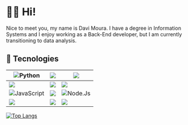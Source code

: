 
# 👋🏼 Hi!

Nice to meet you, my name is Davi Moura. I have a degree in Information Systems and I enjoy working as a Back-End developer, but I am currently transitioning to data analysis.

## 🚀 Tecnologies
| ![Python](https://img.shields.io/badge/Python-14354C?style=for-the-badge&logo=python&logoColor=white) | ![](https://img.shields.io/badge/Django-092E20?style=for-the-badge&logo=django&logoColor=white) | ![](https://img.shields.io/badge/Unity-100000?style=for-the-badge&logo=unity&logoColor=white) |
| ------ |:------:| ------ |
| ![](https://img.shields.io/badge/HTML5-E34F26?style=for-the-badge&logo=html5&logoColor=white) | ![](https://img.shields.io/badge/CSS3-1572B6?style=for-the-badge&logo=css3&logoColor=white) | ![](https://img.shields.io/badge/React-20232A?style=for-the-badge&logo=react&logoColor=61DAFB) | 
| ![JavaScript](https://img.shields.io/badge/JavaScript-F7DF1E?style=for-the-badge&logo=javascript&logoColor=black) | ![](https://img.shields.io/badge/TypeScript-007ACC?style=for-the-badge&logo=typescript&logoColor=white) | ![Node.Js](https://camo.githubusercontent.com/b0432ab0567d45add9bf155718ab7de57c330cd3acd719374fae0384e95688c2/68747470733a2f2f696d672e736869656c64732e696f2f62616467652f4e6f64652e6a732d3433383533443f7374796c653d666f722d7468652d6261646765266c6f676f3d6e6f64652e6a73266c6f676f436f6c6f723d7768697465) | 
| ![](https://img.shields.io/badge/MySQL-005C84?style=for-the-badge&logo=mysql&logoColor=white) | ![](https://img.shields.io/badge/PostgreSQL-316192?style=for-the-badge&logo=postgresql&logoColor=white) | ![](https://img.shields.io/badge/MongoDB-4EA94B?style=for-the-badge&logo=mongodb&logoColor=white) | 


[![Top Langs](https://github-readme-stats.vercel.app/api/top-langs/?username=ForeverIzi&layout=donut&theme=holi)](https://github.com/ForeverIzi/github-readme-stats)

